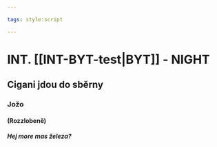 ```yaml
---

tags: style:script

---
```




# INT. [[INT-BYT-test|BYT]] - NIGHT 
## Cigani jdou do sběrny
### Jožo
#### (Rozzlobeně)
##### Hej more mas železa?